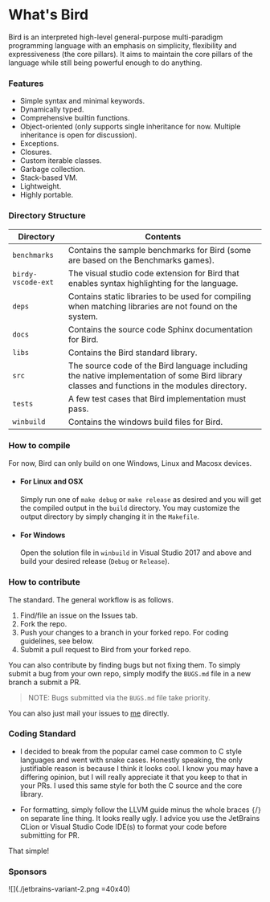 What's Bird
============
Bird is an interpreted high-level general-purpose multi-paradigm 
programming language with an emphasis on simplicity, flexibility 
and expressiveness (the core pillars). It aims to maintain the 
core pillars of the language while still being powerful enough to
do anything.

### Features

- Simple syntax and minimal keywords.
- Dynamically typed.
- Comprehensive builtin functions.
- Object-oriented (only supports single inheritance for now.
  Multiple inheritance is open for discussion).
- Exceptions.
- Closures.
- Custom iterable classes.
- Garbage collection.
- Stack-based VM.
- Lightweight.
- Highly portable.

### Directory Structure

| Directory | Contents 
|-----------|----------
| `benchmarks` | Contains the sample benchmarks for Bird (some are based on the Benchmarks games).
| `birdy-vscode-ext` | The visual studio code extension for Bird that enables syntax highlighting for the language.
| `deps` | Contains static libraries to be used for compiling when matching libraries are not found on the system.
| `docs` | Contains the source code Sphinx documentation for Bird.
| `libs` | Contains the Bird standard library.
| `src` | The source code of the Bird language including the native implementation of some Bird library classes and functions in the modules directory.
| `tests` | A few test cases that Bird implementation must pass.
| `winbuild` | Contains the windows build files for Bird.

### How to compile

For now, Bird can only build on one Windows, Linux and Macosx devices.

-   #### For Linux and OSX
  
    Simply run one of `make debug` or `make release` as 
    desired and you will get the compiled output in the `build` 
    directory. You may customize the output directory by simply
    changing it in the `Makefile`.
    
-   #### For Windows
    
    Open the solution file in `winbuild` in Visual Studio 2017 
    and above and build your desired release (`Debug` or `Release`).

### How to contribute

The standard. The general workflow is as follows.

1. Find/file an issue on the Issues tab.
2. Fork the repo.
3. Push your changes to a branch in your forked repo. For coding guidelines, see below.
4. Submit a pull request to Bird from your forked repo.

You can also contribute by finding bugs but not fixing them.
To simply submit a bug from your own repo, simply modify the
`BUGS.md` file in a new branch a submit a PR.

> NOTE: Bugs submitted via the `BUGS.md` file take priority.

You can also just mail your issues to [me](mailto:eqliqandfriends@gmail.com) directly.

### Coding Standard

-   I decided to break from the popular camel case common to C style
    languages and went with snake cases. Honestly speaking, the only
    justifiable reason is because I think it looks cool. I know you
    may have a differing opinion, but I will really appreciate it
    that you keep to that in your PRs. I used this same style for both
    the C source and the core library.
    
    
-   For formatting, simply follow the LLVM guide minus the whole
    braces `{`/`}` on separate line thing. It looks really ugly.
    I advice you use the JetBrains CLion or Visual Studio Code
    IDE(s) to format your code before submitting for PR.
    
That simple!

### Sponsors

![](./jetbrains-variant-2.png =40x40)
